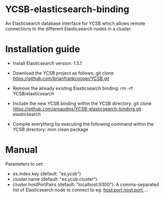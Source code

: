 # YCSB-elasticsearch-binding
An Elasticsearch database interface for YCSB which allows remote connections to the different Elasticsearch nodes in a cluster.

Installation guide
==================

* Install Elasticsearch version: 1.5.1

* Download the YCSB project as follows: git clone https://github.com/brianfrankcooper/YCSB.git
* Remove the already existing Elasticsearch binding: rm -rf YCSB/elasticsearch
* Include the new YCSB binding within the YCSB directory: git clone https://github.com/arnaudsjs/YCSB-elasticsearch-binding.git elasticsearch
* Compile everything by executing the following command within the YCSB directory: mvn clean package

Manual
======

Parameters to set: 

* es.index.key (default: "es.ycsb")
* cluster.name (default: "es.ycsb.cluster")
* cluster.hostPortPairs (default: "localhost:9300"): A comma-separated list of Elasticsearch node to connect to eg. <host:port>,<host:port>,...
